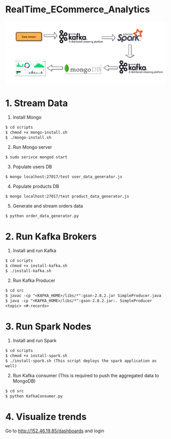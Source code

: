 # RealTime_ECommerce_Analytics

![alt text](https://raw.githubusercontent.com/SrikarKanduri/RealTime-ECommerce-Analytics/master/img/architecture.png)

# 1. Stream Data
1) Install Mongo 
```
$ cd scripts
$ chmod +x mongo-install.sh
$ ./mongo-install.sh
```
2) Run Mongo server
```
$ sudo serivce mongod start 
```
3) Populate users DB
```
$ mongo localhost:27017/test user_data_generator.js
```
4) Populate products DB
```
$ mongo localhost:27017/test product_data_generator.js
```
5) Generate and stream orders data
```
$ python order_data_generator.py
```

# 2. Run Kafka Brokers
1) Install and run Kafka 
```
$ cd scripts
$ chmod +x install-kafka.sh
$ ./install-kafka.sh
```
2) Run Kafka Producer
```
$ cd src
$ javac -cp "<KAFKA_HOME>/libs/*":gson-2.8.2.jar SimpleProducer.java 
$ java -cp "<KAFKA_HOME>/libs/*":gson-2.8.2.jar:. SimpleProducer <topic> <#-records> 
```

# 3. Run Spark Nodes
1) Install and run Spark 
```
$ cd scripts
$ chmod +x install-spark.sh
$ ./install-spark.sh (This script deploys the spark application as well)
```
2) Run Kafka consumer (This is required to push the aggregated data to MongoDB)
```
$ cd src
$ python KafkaConsumer.py
```

# 4. Visualize trends
Go to http://152.46.19.85/dashboards and login
